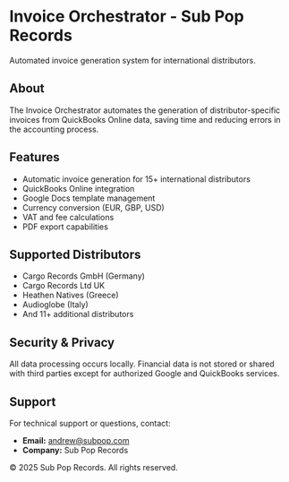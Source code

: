 # Invoice Orchestrator - Sub Pop Records

Automated invoice generation system for international distributors.

## About

The Invoice Orchestrator automates the generation of distributor-specific invoices from QuickBooks Online data, saving time and reducing errors in the accounting process.

## Features

- Automatic invoice generation for 15+ international distributors
- QuickBooks Online integration
- Google Docs template management
- Currency conversion (EUR, GBP, USD)
- VAT and fee calculations
- PDF export capabilities

## Supported Distributors

- Cargo Records GmbH (Germany)
- Cargo Records Ltd UK
- Heathen Natives (Greece)
- Audioglobe (Italy)
- And 11+ additional distributors

## Security & Privacy

All data processing occurs locally. Financial data is not stored or shared with third parties except for authorized Google and QuickBooks services.

## Support

For technical support or questions, contact:
- **Email:** andrew@subpop.com
- **Company:** Sub Pop Records

© 2025 Sub Pop Records. All rights reserved.